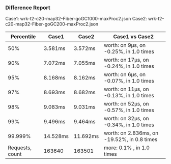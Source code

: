 ### Difference Report
Case1: wrk-t2-c20-map32-Fiber-goGC1000-maxProc2.json
Case2: wrk-t2-c20-map32-Fiber-goGC200-maxProc2.json

|Percentile|Case1|Case2|Case1 vs Case2|
|---|---|---|---|
|50%|3.581ms|3.572ms|worth: on 9µs, on -0.25%, in 1.0 times |
|90%|7.072ms|7.055ms|worth: on 17µs, on -0.24%, in 1.0 times |
|95%|8.168ms|8.162ms|worth: on 6µs, on -0.07%, in 1.0 times |
|97%|8.693ms|8.682ms|worth: on 11µs, on -0.13%, in 1.0 times |
|98%|9.083ms|9.031ms|worth: on 52µs, on -0.57%, in 1.0 times |
|99%|9.496ms|9.464ms|worth: on 32µs, on -0.34%, in 1.0 times |
|99.999%|14.528ms|11.692ms|worth: on 2.836ms, on -19.52%, in 0.8 times |
|Requests, count|163640|163501|more: 0.1% , in 1.0 times |
